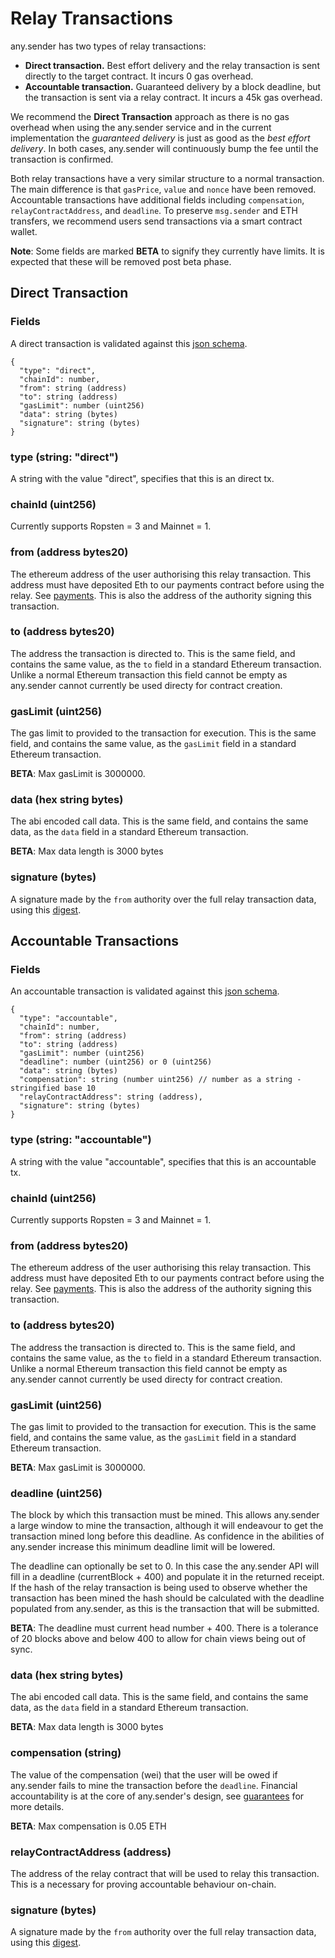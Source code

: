 # Relay Transactions

any.sender has two types of relay transactions:

- **Direct transaction.** Best effort delivery and the relay transaction is sent directly to the target contract. It incurs 0 gas overhead.
- **Accountable transaction.** Guaranteed delivery by a block deadline, but the transaction is sent via a relay contract. It incurs a 45k gas overhead.

We recommend the **Direct Transaction** approach as there is no gas overhead when using the any.sender service and in the current implementation the _guaranteed delivery_ is just as good as the _best effort delivery_. In both cases, any.sender will continuously bump the fee until the transaction is confirmed.

Both relay transactions have a very similar structure to a normal transaction. The main difference is that `gasPrice`, `value` and `nonce` have been removed. Accountable transactions have additional fields including `compensation`, `relayContractAddress`, and `deadline`. To preserve `msg.sender` and ETH transfers, we recommend users send transactions via a smart contract wallet.

**Note**: Some fields are marked **BETA** to signify they currently have limits. It is expected that these will be removed post beta phase.

## Direct Transaction

### Fields

A direct transaction is validated against this [json schema](./directTransaction.schema.json).

```
{
  "type": "direct",
  "chainId": number,
  "from": string (address)
  "to": string (address)
  "gasLimit": number (uint256)
  "data": string (bytes)
  "signature": string (bytes)
}
```

### type (string: "direct")

A string with the value "direct", specifies that this is an direct tx.

### chainId (uint256)

Currently supports Ropsten = 3 and Mainnet = 1.

### from (address bytes20)

The ethereum address of the user authorising this relay transaction. This address must have deposited Eth to our payments contract before using the relay. See [payments](./payments.md). This is also the address of the authority signing this transaction.

### to (address bytes20)

The address the transaction is directed to. This is the same field, and contains the same value, as the `to` field in a standard Ethereum transaction. Unlike a normal Ethereum transaction this field cannot be empty as any.sender cannot currently be used directy for contract creation.

### gasLimit (uint256)

The gas limit to provided to the transaction for execution. This is the same field, and contains the same value, as the `gasLimit` field in a standard Ethereum transaction.

**BETA**: Max gasLimit is 3000000.

### data (hex string bytes)

The abi encoded call data. This is the same field, and contains the same data, as the `data` field in a standard Ethereum transaction.

**BETA**: Max data length is 3000 bytes

### signature (bytes)

A signature made by the `from` authority over the full relay transaction data, using this [digest](https://github.com/PISAresearch/contracts.any.sender/blob/b13be3dff24989fd24783ae3d79104124a38b2fa/versions/0.3.0/contracts/core/RelayTxStruct.sol#L23).

## Accountable Transactions

### Fields

An accountable transaction is validated against this [json schema](./accountableTransaction.schema.json).

```
{
  "type": "accountable",
  "chainId": number,
  "from": string (address)
  "to": string (address)
  "gasLimit": number (uint256)
  "deadline": number (uint256) or 0 (uint256)
  "data": string (bytes)
  "compensation": string (number uint256) // number as a string - stringified base 10
  "relayContractAddress": string (address),
  "signature": string (bytes)
}
```

### type (string: "accountable")

A string with the value "accountable", specifies that this is an accountable tx.

### chainId (uint256)

Currently supports Ropsten = 3 and Mainnet = 1.

### from (address bytes20)

The ethereum address of the user authorising this relay transaction. This address must have deposited Eth to our payments contract before using the relay. See [payments](./payments.md). This is also the address of the authority signing this transaction.

### to (address bytes20)

The address the transaction is directed to. This is the same field, and contains the same value, as the `to` field in a standard Ethereum transaction. Unlike a normal Ethereum transaction this field cannot be empty as any.sender cannot currently be used directy for contract creation.

### gasLimit (uint256)

The gas limit to provided to the transaction for execution. This is the same field, and contains the same value, as the `gasLimit` field in a standard Ethereum transaction.

**BETA**: Max gasLimit is 3000000.

### deadline (uint256)

The block by which this transaction must be mined. This allows any.sender a large window to mine the transaction, although it will endeavour to get the transaction mined long before this deadline. As confidence in the abilities of any.sender increase this minimum deadline limit will be lowered.

The deadline can optionally be set to 0. In this case the any.sender API will fill in a deadline (currentBlock + 400) and populate it in the returned receipt. If the hash of the relay transaction is being used to observe whether the transaction has been mined the hash should be calculated with the deadline populated from any.sender, as this is the transaction that will be submitted.

**BETA**: The deadline must current head number + 400. There is a tolerance of 20 blocks above and below 400 to allow for chain views being out of sync.

### data (hex string bytes)

The abi encoded call data. This is the same field, and contains the same data, as the `data` field in a standard Ethereum transaction.

**BETA**: Max data length is 3000 bytes

### compensation (string)

The value of the compensation (wei) that the user will be owed if any.sender fails to mine the transaction before the `deadline`. Financial accountability is at the core of any.sender's design, see [guarantees](./guarantees.md) for more details.

**BETA**: Max compensation is 0.05 ETH

### relayContractAddress (address)

The address of the relay contract that will be used to relay this transaction. This is a necessary for proving accountable behaviour on-chain.

### signature (bytes)

A signature made by the `from` authority over the full relay transaction data, using this [digest](https://github.com/PISAresearch/contracts.any.sender/blob/b13be3dff24989fd24783ae3d79104124a38b2fa/versions/0.3.0/contracts/core/RelayTxStruct.sol#L23).
